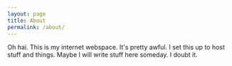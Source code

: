 ```yaml
---
layout: page
title: About
permalink: /about/
---
```


Oh hai. This is my internet webspace. It's pretty awful. I set this up to host stuff and things. Maybe I will write stuff here someday. I doubt it.
